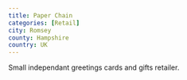 ```yaml
---
title: Paper Chain
categories: [Retail]
city: Romsey
county: Hampshire
country: UK
---
```

Small independant greetings cards and gifts retailer.

